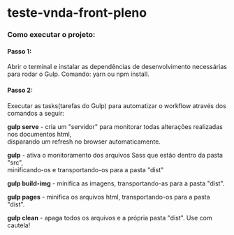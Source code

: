 # teste-vnda-front-pleno

### Como executar o projeto:

#### Passo 1:
Abrir o terminal e instalar as dependências de desenvolvimento necessárias para rodar o Gulp. 
Comando: yarn ou npm install.

#### Passo 2:
Executar as tasks(tarefas do Gulp) para automatizar o workflow através dos comandos a seguir:

<strong>gulp serve</strong> - cria um "servidor" para monitorar todas alterações realizadas nos documentos html,<br> 
disparando um refresh no browser automaticamente.

<strong>gulp</strong> - ativa o monitoramento dos arquivos Sass que estão dentro da pasta "src",<br>
minificando-os e transportando-os para a pasta "dist"

<strong>gulp build-img</strong> - minifica as imagens, transportando-as para a pasta "dist". 

<strong>gulp pages</strong> - minifica os arquivos html, transportando-os para a pasta "dist".

<strong>gulp clean</strong> - apaga todos os arquivos e a própria pasta "dist". Use com cautela! 

